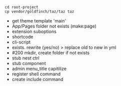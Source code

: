 ```
cd root-project
cp vendor/goldfinch/taz/taz taz
```

- get theme template 'main'
- App/Pages folder not exists (make:page)
- extension suboptions
- shortcode
- cli-script
- exists. rewrite (yes/no) > replace old to new in yml
- #200 mkdir, create folder if not exists
- stub nest ctrl
- stub component
- admin menu_title capitilize
- register shell command
- create include command
